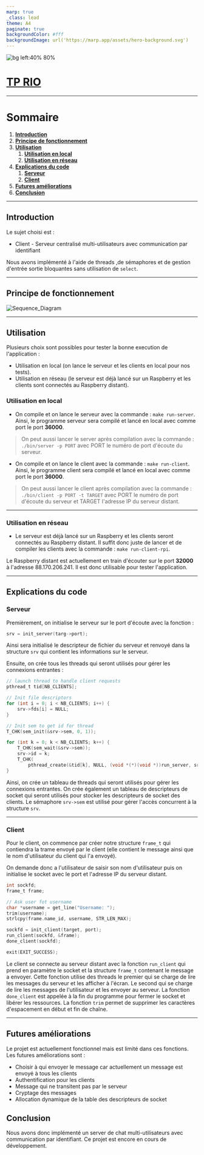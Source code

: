 ```yaml
---
marp: true
_class: lead
theme: A4
paginate: true
backgroundColor: #fff
backgroundImage: url('https://marp.app/assets/hero-background.svg')
---
```


![bg left:40% 80%](../assets/logo_bd_chat.png)

# [**TP RIO**](https://github.com/ThomasByr/chat-server)

<!-- footer: Auteurs : Thomas DUMOND & Thomas BOUYER-->

<!-- header: ![height:50px](../assets/logo_tps.png)-->

---

# **Sommaire**

1. [**Introduction**](#introduction)
2. [**Principe de fonctionnement**](#principe-de-fonctionnement)
3. [**Utilisation**](#utilisation)
   1. [**Utilisation en local**](#utilisation-en-local)
   2. [**Utilisation en réseau**](#utilisation-en-réseau)
4. [**Explications du code**](#explications-du-code)
   1. [**Serveur**](#serveur)
   2. [**Client**](#client)
5. [**Futures améliorations**](#futures-améliorations)
6. [**Conclusion**](#conclusion)

---

## **Introduction**

Le sujet choisi est : 
- Client - Serveur centralisé multi-utilisateurs avec communication par identifiant

Nous avons implémenté à l'aide de threads ,de sémaphores et de gestion d'entrée sortie bloquantes sans utilisation de `select`.

---
## **Principe de fonctionnement**

![Sequence_Diagram](Two_Clients_Sequence_Diagram.png)

---
## **Utilisation**

Plusieurs choix sont possibles pour tester la bonne execution de l'application :
- Utilisation en local (on lance le serveur et les clients en local pour nos tests).
- Utilisation en réseau (le serveur est déjà lancé sur un Raspberry et les clients sont connectés au Raspberry distant).

### **Utilisation en local**
- On compile et on lance le serveur avec la commande : `make run-server`. Ainsi, le programme serveur sera compilé et lancé en local avec comme port le port **36000**. 

> On peut aussi lancer le server après compilation avec la commande : `./bin/server -p PORT` avec PORT le numéro de port d'écoute du serveur.

- On compile et on lance le client avec la commande : `make run-client`. Ainsi, le programme client sera compilé et lancé en local avec comme port le port **36000**.

> On peut aussi lancer le client après compilation avec la commande : `./bin/client -p PORT -t TARGET` avec PORT le numéro de port d'écoute du serveur et TARGET l'adresse IP du serveur distant.

---
### **Utilisation en réseau**
- Le serveur est déjà lancé sur un Raspberry et les clients seront connectés au Raspberry distant. Il suffit donc juste de lancer et de compiler les clients avec la commande : `make run-client-rpi`.

Le Raspberry distant est actuellement en train d'écouter sur le port **32000** à l'adresse 88.170.206.241. Il est donc utilisable pour tester l'application.

---
## **Explications du code**
### **Serveur**
Premièrement, on initialise le serveur sur le port d'écoute avec la fonction : 
```c
srv = init_server(targ->port);
```
Ainsi sera initialisé le descripteur de fichier du serveur et renvoyé dans la structure `srv` qui contient les informations sur le serveur.


Ensuite, on crée tous les threads qui seront utilisés pour gérer les connexions entrantes : 

```c
// launch thread to handle client requests
pthread_t tid[NB_CLIENTS];

// Init file descriptors
for (int i = 0; i < NB_CLIENTS; i++) {
    srv->fds[i] = NULL;
}

// Init sem to get id for thread
T_CHK(sem_init(&srv->sem, 0, 1));

for (int k = 0; k < NB_CLIENTS; k++) {
    T_CHK(sem_wait(&srv->sem));
    srv->id = k;
    T_CHK(
        pthread_create(&tid[k], NULL, (void *(*)(void *))run_server, srv));
}
```
Ainsi, on crée un tableau de threads qui seront utilisés pour gérer les connexions entrantes. On crée également un tableau de descripteurs de socket qui seront utilisés pour stocker les descripteurs de socket des clients. Le sémaphore `srv->sem` est utilisé pour gérer l'accès concurrent à la structure `srv`.

---
### **Client**

Pour le client, on commence par créer notre structure `frame_t` qui contiendra la trame envoyé par le client (elle contient le message ainsi que le nom d'utilisateur du client qui l'a envoyé).

On demande donc a l'utilisateur de saisir son nom d'utilisateur puis on initialise le socket avec le port et l'adresse IP du serveur distant.

```c
int sockfd;
frame_t frame;

// Ask user fot username
char *username = get_line("Username: ");
trim(username);
strlcpy(frame.name_id, username, STR_LEN_MAX);

sockfd = init_client(target, port);
run_client(sockfd, &frame);
done_client(sockfd);

exit(EXIT_SUCCESS);
```

Le client se connecte au serveur distant avec la fonction `run_client` qui prend en paramètre le socket et la structure `frame_t` contenant le message a envoyer. Cette fonction utilise des threads le premier qui se charge de lire les messages du serveur et les afficher à l'écran. Le second qui se charge de lire les messages de l'utilisateur et les envoyer au serveur.
La fonction `done_client` est appelée à la fin du programme pour fermer le socket et libérer les ressources.
La fonction `trim` permet de supprimer les caractères d'espacement en début et fin de chaîne.

---
## **Futures améliorations**
Le projet est actuellement fonctionnel mais est limité dans ces fonctions. Les futures améliorations sont :
- Choisir à qui envoyer le message car actuellement un message est envoyé à tous les clients
- Authentification pour les clients
- Message qui ne transitent pas par le serveur
- Cryptage des messages
- Allocation dynamique de la table des descripteurs de socket

## **Conclusion**
Nous avons donc implémenté un server de chat multi-utilisateurs avec communication par identifiant. Ce projet est encore en cours de développement.